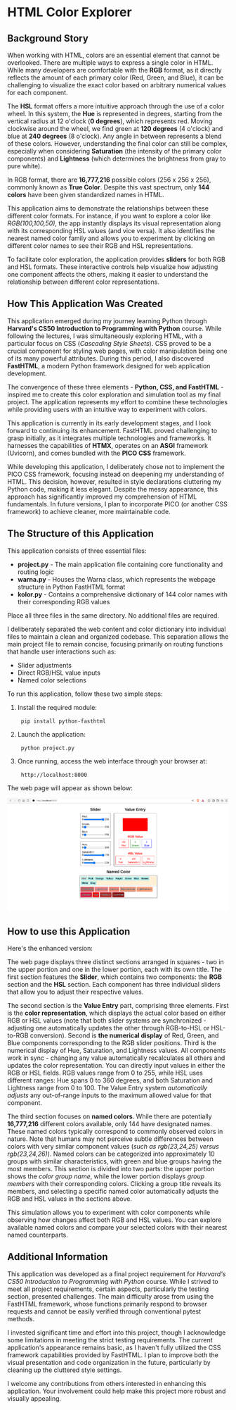 # HTML Color Explorer
   
## Background Story

When working with HTML, colors are an essential element that cannot be overlooked. There are multiple ways to express a single color in HTML. While many developers are comfortable with the **RGB** format, as it directly reflects the amount of each primary color (Red, Green, and Blue), it can be challenging to visualize the exact color based on arbitrary numerical values for each component.

The **HSL** format offers a more intuitive approach through the use of a color wheel. In this system, the **Hue** is represented in degrees, starting from the vertical radius at 12 o'clock (**0 degrees**), which represents red. Moving clockwise around the wheel, we find green at **120 degrees** (4 o'clock) and blue at **240 degrees** (8 o'clock). Any angle in between represents a blend of these colors. However, understanding the final color can still be complex, especially when considering **Saturation** (the intensity of the primary color components) and **Lightness** (which determines the brightness from gray to pure white).

In RGB format, there are **16,777,216** possible colors (256 x 256 x 256), commonly known as **True Color**. Despite this vast spectrum, only **144 colors** have been given standardized names in HTML.

This application aims to demonstrate the relationships between these different color formats. For instance, if you want to explore a color like *RGB(100,100,50)*, the app instantly displays its visual representation along with its corresponding HSL values (and vice versa). It also identifies the nearest named color family and allows you to experiment by clicking on different color names to see their RGB and HSL representations.

To facilitate color exploration, the application provides **sliders** for both RGB and HSL formats. These interactive controls help visualize how adjusting one component affects the others, making it easier to understand the relationship between different color representations.

## How This Application Was Created

This application emerged during my journey learning Python through **Harvard's CS50 Introduction to Programming with Python** course. While following the lectures, I was simultaneously exploring HTML, with a particular focus on CSS (*Cascading Style Sheets*). CSS proved to be a crucial component for styling web pages, with color manipulation being one of its many powerful attributes. During this period, I also discovered **FastHTML**, a modern Python framework designed for web application development.

The convergence of these three elements - **Python, CSS, and FastHTML** - inspired me to create this color exploration and simulation tool as my final project. The application represents my effort to combine these technologies while providing users with an intuitive way to experiment with colors.

This application is currently in its early development stages, and I look forward to continuing its enhancement. FastHTML proved challenging to grasp initially, as it integrates multiple technologies and frameworks. It harnesses the capabilities of **HTMX**, operates on an **ASGI** framework (Uvicorn), and comes bundled with the **PICO CSS** framework.

While developing this application, I deliberately chose not to implement the PICO CSS framework, focusing instead on deepening my understanding of HTML. This decision, however, resulted in style declarations cluttering my Python code, making it less elegant. Despite the messy appearance, this approach has significantly improved my comprehension of HTML fundamentals. In future versions, I plan to incorporate PICO (or another CSS framework) to achieve cleaner, more maintainable code.

## The Structure of this Application

This application consists of three essential files:
- **project.py** - The main application file containing core functionality and routing logic
- **warna.py** - Houses the Warna class, which represents the webpage structure in Python FastHTML format
- **kolor.py** - Contains a comprehensive dictionary of 144 color names with their corresponding RGB values

Place all three files in the same directory. No additional files are required.

I deliberately separated the web content and color dictionary into individual files to maintain a clean and organized codebase. This separation allows the main project file to remain concise, focusing primarily on routing functions that handle user interactions such as:
- Slider adjustments
- Direct RGB/HSL value inputs
- Named color selections

To run this application, follow these two simple steps:

1. Install the required module:

        pip install python-fasthtml

2. Launch the application:

        python project.py

3. Once running, access the web interface through your browser at:

        http://localhost:8000


The web page will appear as shown below:

![File ColorEx.png on the repo](https://github.com/lurah/HTML-Color-Explorer/blob/main/ColorEx.png)

## How to use this Application

Here's the enhanced version:

The web page displays three distinct sections arranged in squares - two in the upper portion and one in the lower portion, each with its own title. The first section features the **Slider**, which contains two components: the **RGB** section and the **HSL** section. Each component has three individual sliders that allow you to adjust their respective values.

The second section is the **Value Entry** part, comprising three elements. First is the **color representation**, which displays the actual color based on either RGB or HSL values (note that both slider systems are synchronized - adjusting one automatically updates the other through RGB-to-HSL or HSL-to-RGB conversion). Second is **the numerical display** of Red, Green, and Blue components corresponding to the RGB slider positions. Third is the numerical display of Hue, Saturation, and Lightness values. All components work in sync - changing any value automatically recalculates all others and updates the color representation. You can directly input values in either the RGB or HSL fields. RGB values range from 0 to 255, while HSL uses different ranges: Hue spans 0 to 360 degrees, and both Saturation and Lightness range from 0 to 100. The Value Entry system *automatically adjusts* any out-of-range inputs to the maximum allowed value for that component.

The third section focuses on **named colors**. While there are potentially **16,777,216** different colors available, only 144 have designated names. These named colors typically correspond to commonly observed colors in nature. Note that humans may not perceive subtle differences between colors with very similar component values (*such as rgb(23,24,25) versus rgb(23,24,26)*). Named colors can be categorized into approximately 10 groups with similar characteristics, with green and blue groups having the most members. This section is divided into two parts: the upper portion shows the *color group name*, while the lower portion displays *group members* with their corresponding colors. Clicking a group title reveals its members, and selecting a specific named color automatically adjusts the RGB and HSL values in the sections above.

This simulation allows you to experiment with color components while observing how changes affect both RGB and HSL values. You can explore available named colors and compare your selected colors with their nearest named counterparts.

## Additional Information

This application was developed as a final project requirement for *Harvard's CS50 Introduction to Programming with Python* course. While I strived to meet all project requirements, certain aspects, particularly the testing section, presented challenges. The main difficulty arose from using the FastHTML framework, whose functions primarily respond to browser requests and cannot be easily verified through conventional pytest methods.

I invested significant time and effort into this project, though I acknowledge some limitations in meeting the strict testing requirements. The current application's appearance remains basic, as I haven't fully utilized the CSS framework capabilities provided by FastHTML. I plan to improve both the visual presentation and code organization in the future, particularly by cleaning up the cluttered style settings.

I welcome any contributions from others interested in enhancing this application. Your involvement could help make this project more robust and visually appealing.
